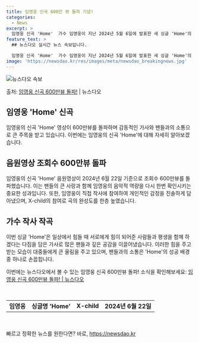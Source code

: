 ```yaml
---
title: 임영웅 신곡 600만 뷰 돌파 기념!
categories:
  - News
excerpt: >
  임영웅 신곡 'Home'  가수 임영웅이 지난 2024년 5월 6일에 발표한 새 싱글 'Home'의 음원영상…
feature_text: >
  ## 뉴스다오 실시간 뉴스 속보입니다.

  임영웅 신곡 'Home'  가수 임영웅이 지난 2024년 5월 6일에 발표한 새 싱글 'Home'의 음원영상…
image: 'https://newsdao.kr/res/images/meta/newsdao_breakingnews.jpg'
---
```


![뉴스다오 속보](https://newsdao.kr/res/images/meta/newsdao_breakingnews.jpg)

<p>출처: <a href="https://newsdao.kr/4401" rel="dofollow">임영웅 신곡 600만뷰 돌파!</a> | 뉴스다오</p>

<h2 data-ke-size="size26">임영웅 'Home' 신곡</h2>
임영웅의 신곡 'Home' 영상이 600만뷰를 돌파하며 감동적인 가사와 팬들과의 소통으로 큰 주목을 받고 있습니다. 이번에는 임영웅의 신곡 'Home'에 대해 자세히 알아보겠습니다.

<h2 data-ke-size="size24">음원영상 조회수 600만뷰 돌파</h2>
임영웅의 신곡 'Home' 음원영상이 2024년 6월 22일 기준으로 조회수 600만뷰를 돌파했습니다. 이는 팬들의 큰 사랑과 함께 임영웅의 음악적 역량을 다시 한번 확인시키는 중요한 성과입니다. 또한, 임영웅이 직접 작사에 참여하여 개인적인 감정을 진솔하게 담아냈으며, X-child의 참여로 곡의 완성도를 한층 높였습니다.

<h2 data-ke-size="size24">가수 작사 작곡</h2>
이번 싱글 'Home'은 일상에서 힘들 때 서로에게 힘이 되어준 사람들과 평생을 함께 하겠다는 다짐을 담은 가사로 많은 팬들과 깊은 공감을 이끌어냈습니다. 이러한 힘을 주고 받는 모습이 대중들에게 큰 울림을 주고 있으며, 팬들과의 소통은 'Home'의 성공 배경 중 하나로 손꼽힙니다.

이번에는 뉴스다오에서 볼 수 있는 임영웅 신곡 600만뷰 돌파! 소식을 확인해보세요: [임영웅 신곡 600만뷰 돌파! | 뉴스다오](https://newsdao.kr/4401)

<p data-ke-size="size16">&nbsp;</p>
<table>
	<tbody>
		<tr>
			<td style="text-align: center; height: 17px;"><b>임영웅</b></td>
			<td style="text-align: center; height: 17px;"><b>싱글명 'Home'</b></td>
			<td style="text-align: center; height: 17px;"><b>X-child</b></td>
			<td style="text-align: center; height: 17px;"><b>2024년 6월 22일</b></td>
		</tr>
	</tbody>
</table>
<p data-ke-size="size16">&nbsp;</p> 

빠르고 정확한 뉴스를 원한다면? 바로, <a href="https://newsdao.kr" rel="dofollow">https://newsdao.kr</a>


    
